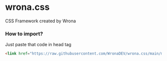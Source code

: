 # wrona.css

CSS Framework created by Wrona

### How to import?
Just paste that code in head tag
```html
<link href="https://raw.githubusercontent.com/WronaDEV/wrona.css/main/main.css" rel="stylesheet">
```
